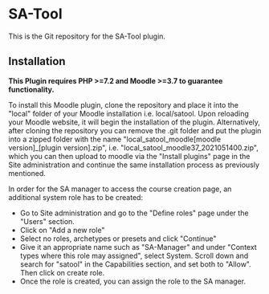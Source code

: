 # SA-Tool

This is the Git repository for the SA-Tool plugin.

## Installation

**This Plugin requires PHP >=7.2 and Moodle >=3.7 to guarantee functionality.**

To install this Moodle plugin, clone the repository and place it into the "local" folder of your Moodle installation i.e. local/satool. Upon reloading your Moodle website, it will begin the installation of the plugin. Alternatively, after cloning the repository you can remove the .git folder and put the plugin into a zipped folder with the name "local_satool_moodle[moodle version]_[plugin version].zip", i.e. "local_satool_moodle37_2021051400.zip", which you can then upload to moodle via the "Install plugins" page in the Site administration and continue the same installation process as previously mentioned.

In order for the SA manager to access the course creation page, an additional system role has to be created:
* Go to Site administration and go to the "Define roles" page under the "Users" section.
* Click on "Add a new role"
* Select no roles, archetypes or presets and click "Continue"
* Give it an appropriate name such as "SA-Manager" and under "Context types where this role may assigned", select System. Scroll down and search for "satool" in the Capabilities section, and set both to "Allow". Then click on create role.
* Once the role is created, you can assign the role to the SA manager.